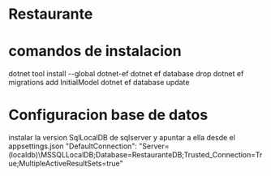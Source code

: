 # Restaurante

# comandos de instalacion
dotnet tool install --global dotnet-ef
dotnet ef database drop
dotnet ef migrations add InitialModel
dotnet ef database update

# Configuracion base de datos
instalar la version SqlLocalDB de sqlserver
y apuntar a ella desde el appsettings.json
"DefaultConnection": "Server=(localdb)\\MSSQLLocalDB;Database=RestauranteDB;Trusted_Connection=True;MultipleActiveResultSets=true"